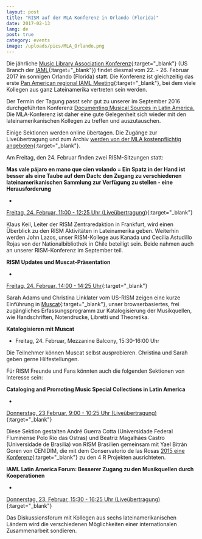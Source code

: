```yaml
---
layout: post
title: "RISM auf der MLA Konferenz in Orlando (Florida)"
date: 2017-02-13
lang: de
post: true
category: events
image: /uploads/pics/MLA_Orlando.png
---
```



Die jährliche [Music Library Association Konferenz](http://www.musiclibraryassoc.org/mpage/mla_2017){:target="_blank"} (US Branch der [IAML](http://www.iaml.info/){:target="_blank"}) findet diesmal vom 22. - 26. Februar 2017 im sonnigen Orlando (Florida) statt. Die Konferenz ist gleichzeitig das erste [Pan American regional IAML Meeting](http://www.iaml.info/news/mla-goes-pan-american){:target="_blank"}, bei dem viele Kollegen aus ganz Lateinamerika vertreten sein werden.

Der Termin der Tagung passt sehr gut zu unserer im September 2016 durchgeführten Konferenz [Documenting Musical Sources in Latin America.](/de/publikationen/latin-america-conference-2016.html#c3287 "Opens internal link in current window") Die MLA-Konferenz ist daher eine gute Gelegenheit sich wieder mit den lateinamerikanischen Kollegen zu treffen und auszutauschen.

Einige Sektionen werden online übertagen. Die Zugänge zur Liveübertragung und zum Archiv [werden von der MLA kostenpflichtig angeboten](https://www.musiclibraryassoc.org/events/EventDetails.aspx?id=910275){:target="_blank"}.

Am Freitag, den 24. Februar finden zwei RISM-Sitzungen statt:

**Mas vale pájaro en mano que cien volando = Ein Spatz in der Hand ist besser als eine Taube auf dem Dach: den Zugang zu verschiedenen lateinamerikanischen Sammlung zur Verfügung zu stellen - eine Herausforderung**

-

[Freitag, 24. Februar, 11:00 - 12:25 Uhr (Liveübertragung)](http://www.musiclibraryassoc.org/mpage/mla_2017_fr_1_2){:target="_blank"}



Klaus Keil, Leiter der RISM Zentraredaktion in Frankfurt, wird einen Überblick zu den RISM Aktivitäten in Lateinamerika geben. Weiterhin werden John Lazos, unser RISM-Kollege aus Kanada und Cecilia Astudillo Rojas von der Nationalbibliothek in Chile beteiligt sein. Beide nahmen auch an unserer RISM-Konferenz im September teil.


**RISM Updates und Muscat-Präsentation**

-

[Freitag, 24. Februar, 14:00 - 14:25 Uhr](http://www.musiclibraryassoc.org/mpage/mla_2017_fr_2_4){:target="_blank"}



Sarah Adams und Christina Linklater vom US-RISM zeigen eine kurze Einführung in [Muscat](http://www.rism.info/en/community/muscat.html){:target="_blank"}, unser browserbasiertes, frei zugängliches Erfassungsprogramm zur Katalogisierung der Musikquellen, wie Handschriften, Notendrucke, Libretti und Theoretika.



**Katalogisieren mit Muscat**

- Freitag, 24. Februar, Mezzanine Balcony, 15:30-16:00 Uhr

Die Teilnehmer können Muscat selbst ausprobieren. Christina und Sarah geben gerne Hilfestellungen.

Für RISM Freunde und Fans könnten auch die folgenden Sektionen von Interesse sein:

**Cataloging and Promoting Music Special Collections in Latin America**

-

[Donnerstag, 23 Februar, 9:00 - 10:25 Uhr (Liveübertragung)](http://www.musiclibraryassoc.org/mpage/mla_2017_th_1_1){:target="_blank"}



Diese Sektion gestalten André Guerra Cotta (Universidade Federal Fluminense Polo Rio das Ostras) und Beatriz Magalhães Castro (Universidade de Brasilia) von RISM Brasilien gemeinsam mit Yael Bitrán Goren von CENIDIM, die mit dem Conservatorio de las Rosas [2015 eine Konferenz](http://www.rism.info/en/home/newsdetails/article/64/rism-and-the-rs-in-mexico.html){:target="_blank"} zu den 4 R Projekten ausrichteten.

**IAML Latin America Forum: Besserer Zugang zu den Musikquellen durch Kooperationen**

-

[Donnerstag, 23. Februar, 15:30 - 16:25 Uhr (Liveübertragung)](http://www.musiclibraryassoc.org/mpage/mla_2017_th_1_5){:target="_blank"}



Das Diskussionsforum mit Kollegen aus sechs lateinamerikanischen Ländern wird die verschiedenen Möglichkeiten einer internationalen Zusammenarbeit sondieren.

###

<script type="text/javascript">var switchTo5x=true;</script><script type="text/javascript" src="http://w.sharethis.com/button/buttons.js"></script><script type="text/javascript">stLight.options({publisher: "9b601438-1ce1-49d8-bfd7-9cff5df54c17", doNotHash: false, doNotCopy: false, hashAddressBar: false});</script>
##